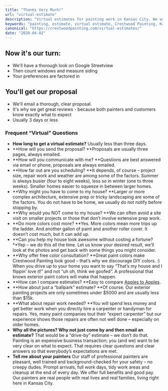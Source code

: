 ```yaml
---
title: "Thanks Very Much!"
url: "virtual-estimate"
description: "Virtual estimates for painting work in Kansas City. We want our workers and our customers to be safe."
keywords: "painting, estimate, virtual estimate, Crestwood Painting, Kansas City"
canonical: "https://crestwoodpainting.com/virtual-estimates/"
date: "2020-04-02"
---
```


## Now it's our turn:

- We'll have a thorough look on Google Streetview
- Then count windows and measure siding
- Your preferences are factored in

## You'll get our proposal

- We'll email a thorough, clear proposal.
- It's why we get great reviews - because both painters and customers know exactly what to expect
- Usually 3 days or less

### Frequent “Virtual” Questions

- **How long to get a virtual estimate?**
    Usually less than three days.
- **How will you send the proposal?
    **Proposals are usually three pages, always emailed.
- **How will you communicate with me?
    **Questions are best answered via email or phone, proposals are always emailed.
- **How far out are you scheduling?
    **It depends, of course – project size, repair work and weather are among some of the factors. Summer is always busier (four to eight weeks), less so in winter (one to three weeks). Smaller homes easier to squeeze in between larger homes.
- **Why might you have to come to my house?
    **Larger or more complex architecture, extensive prep or tricky landscaping are some of the factors. You do not have to be home, we usually do not notify before stopping by.
- **Why would you NOT come to my house?
    **We can often avoid a site visit on smaller projects or those that don’t involve extensive prep work.
- **Do more colors cost more?
    **Yes. More colors mean more trips up the ladder. And another gallon of paint and another roller cover. It doesn’t cost much, but it can add up.
- **Can you help my house look awesome without costing a fortune?**Yep – we do this all the time. Let us know your desired result, we’ll look at the photos and get back with some things you might consider.
- **Why offer free color consultation?
    **Great paint colors make Crestwood Painting look good – that’s why we discourage DIY colors. :)
    When you drive up to your home you want to say “That’s my house and I flippin’ love it!” and not “uh oh, think we goofed”. A professional that knows exterior paint colors will make that happen.
- **How can I compare estimates?
    **Easy to compare [Apples to Apples](https://crestwoodpainting.com/compare-paint-bids/).
- **How about just a “ballpark” estimate?
    **Of course. Our exterior painting projects are only sometimes under $5000 and are usually less than $15k.
- **What about repair work needed?
    **You will spend less money and get better work when you directly hire a carpenter or handyman for repairs. Yes, many paint companies tout their “expert carpenter” but our experience shows those repairs are often not well done – especially on older homes.
- **Why all the pictures? Why not just come by and then email an estimate?**
    That would be a “drive-by” estimate – we don’t do that. Painting is an expensive business transaction; you (and we) want to be very clear on what to expect. That requires clear questions and clear answers so that everybody’s expectations are met.
- **Tell me about your painters**
    Our staff of professional painters are pleasant, well trained and background-checked for your safety – no creepy dudes. Prompt arrivals, full work days, tidy work areas and cleanup at the end of every day.
    We offer full benefits and good pay. Our painters are real people with real lives and real families, living right here in Kansas City.
